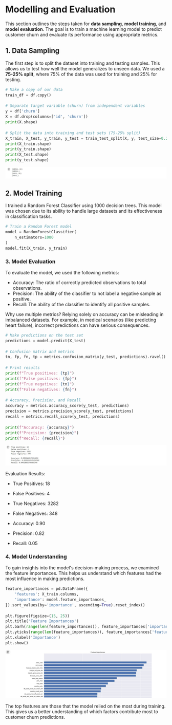 # Modelling and Evaluation

This section outlines the steps taken for **data sampling**, **model training**, and **model evaluation**. The goal is to train a machine learning model to predict customer churn and evaluate its performance using appropriate metrics.

## 1. Data Sampling

The first step is to split the dataset into training and testing samples. This allows us to test how well the model generalizes to unseen data. We used a **75-25% split**, where 75% of the data was used for training and 25% for testing.

```python
# Make a copy of our data
train_df = df.copy()

# Separate target variable (churn) from independent variables
y = df['churn']
X = df.drop(columns=['id', 'churn'])
print(X.shape)

# Split the data into training and test sets (75-25% split)
X_train, X_test, y_train, y_test = train_test_split(X, y, test_size=0.25, random_state=42)
print(X_train.shape)
print(y_train.shape)
print(X_test.shape)
print(y_test.shape)
```

![split](assets/shape.JPG)

## 2. Model Training

I trained a Random Forest Classifier using 1000 decision trees. This model was chosen due to its ability to handle large datasets and its effectiveness in classification tasks.

```python
# Train a Random Forest model
model = RandomForestClassifier(
    n_estimators=1000
)
model.fit(X_train, y_train)
```

### 3. Model Evaluation

To evaluate the model, we used the following metrics:

- Accuracy: The ratio of correctly predicted observations to total observations.
- Precision: The ability of the classifier to not label a negative sample as positive.
- Recall: The ability of the classifier to identify all positive samples.
  
Why use multiple metrics? Relying solely on accuracy can be misleading in imbalanced datasets. For example, in medical scenarios (like predicting heart failure), incorrect predictions can have serious consequences.

```python
# Make predictions on the test set
predictions = model.predict(X_test)

# Confusion matrix and metrics
tn, fp, fn, tp = metrics.confusion_matrix(y_test, predictions).ravel()

# Print results
print(f"True positives: {tp}")
print(f"False positives: {fp}")
print(f"True negatives: {tn}")
print(f"False negatives: {fn}")

# Accuracy, Precision, and Recall
accuracy = metrics.accuracy_score(y_test, predictions)
precision = metrics.precision_score(y_test, predictions)
recall = metrics.recall_score(y_test, predictions)

print(f"Accuracy: {accuracy}")
print(f"Precision: {precision}")
print(f"Recall: {recall}")
```

![split](assets/eva.JPG)

Evaluation Results:

- True Positives: 18

- False Positives: 4

- True Negatives: 3282

- False Negatives: 348

- Accuracy: 0.90

- Precision: 0.82

- Recall: 0.05

### 4. Model Understanding

To gain insights into the model's decision-making process, we examined the feature importances. This helps us understand which features had the most influence in making predictions.

```python
feature_importances = pd.DataFrame({
    'features': X_train.columns,
    'importance': model.feature_importances_
}).sort_values(by='importance', ascending=True).reset_index()

plt.figure(figsize=(15, 25))
plt.title('Feature Importances')
plt.barh(range(len(feature_importances)), feature_importances['importance'], color='b', align='center')
plt.yticks(range(len(feature_importances)), feature_importances['features'])
plt.xlabel('Importance')
plt.show()
```

![split](assets/feature.JPG)

The top features are those that the model relied on the most during training. This gives us a better understanding of which factors contribute most to customer churn predictions.
